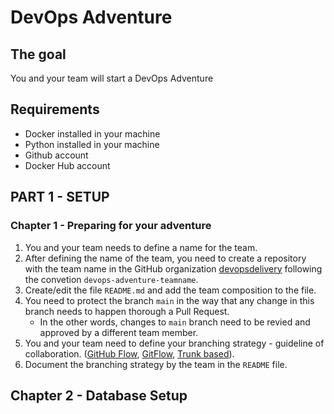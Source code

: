 # DevOps Adventure

## The goal

You and your team will start a DevOps Adventure 

## Requirements
- Docker installed in your machine
- Python installed in your machine
- Github account
- Docker Hub account


## PART 1 - SETUP

### Chapter 1 - Preparing for your adventure

1. You and your team needs to define a name for the team.
2. After defining the name of the team, you need to create a repository with the team name in the GitHub organization [devopsdelivery](https://github.com/devopsdelivery) following the convetion `devops-adventure-teamname`.
3. Create/edit the file `README.md` and add the team composition to the file.
4. You need to protect the branch `main` in the way that any change in this branch needs to happen thorough a Pull Request.
    - In the other words, changes to `main` branch need to be revied and approved by a different team member.
5. You and your team need to define your branching strategy - guideline of collaboration. ([GitHub Flow](https://githubflow.github.io/), [GitFlow](https://www.atlassian.com/git/tutorials/comparing-workflows/gitflow-workflow), [Trunk based](https://trunkbaseddevelopment.com/)).
6. Document the branching strategy by the team in the `README` file.



## Chapter 2 - Database Setup  

